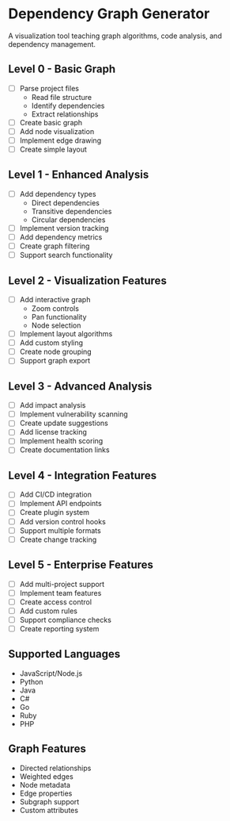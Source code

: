 # Dependency Graph Generator

A visualization tool teaching graph algorithms, code analysis, and dependency management.

## Level 0 - Basic Graph
- [ ] Parse project files
  - Read file structure
  - Identify dependencies
  - Extract relationships
- [ ] Create basic graph
- [ ] Add node visualization
- [ ] Implement edge drawing
- [ ] Create simple layout

## Level 1 - Enhanced Analysis
- [ ] Add dependency types
  - Direct dependencies
  - Transitive dependencies
  - Circular dependencies
- [ ] Implement version tracking
- [ ] Add dependency metrics
- [ ] Create graph filtering
- [ ] Support search functionality

## Level 2 - Visualization Features
- [ ] Add interactive graph
  - Zoom controls
  - Pan functionality
  - Node selection
- [ ] Implement layout algorithms
- [ ] Add custom styling
- [ ] Create node grouping
- [ ] Support graph export

## Level 3 - Advanced Analysis
- [ ] Add impact analysis
- [ ] Implement vulnerability scanning
- [ ] Create update suggestions
- [ ] Add license tracking
- [ ] Implement health scoring
- [ ] Create documentation links

## Level 4 - Integration Features
- [ ] Add CI/CD integration
- [ ] Implement API endpoints
- [ ] Create plugin system
- [ ] Add version control hooks
- [ ] Support multiple formats
- [ ] Create change tracking

## Level 5 - Enterprise Features
- [ ] Add multi-project support
- [ ] Implement team features
- [ ] Create access control
- [ ] Add custom rules
- [ ] Support compliance checks
- [ ] Create reporting system

## Supported Languages
- JavaScript/Node.js
- Python
- Java
- C#
- Go
- Ruby
- PHP

## Graph Features
- Directed relationships
- Weighted edges
- Node metadata
- Edge properties
- Subgraph support
- Custom attributes
